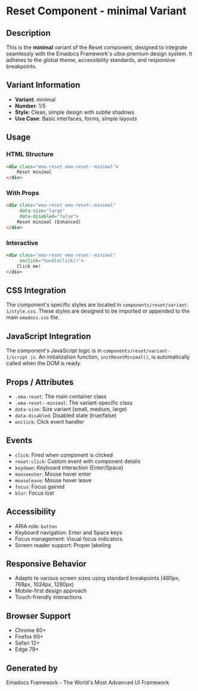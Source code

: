 # Reset Component - minimal Variant

## Description
This is the **minimal** variant of the Reset component, designed to integrate seamlessly with the Emadocs Framework's ultra-premium design system. It adheres to the global theme, accessibility standards, and responsive breakpoints.

## Variant Information
- **Variant**: minimal
- **Number**: 1/5
- **Style**: Clean, simple design with subtle shadows
- **Use Case**: Basic interfaces, forms, simple layouts

## Usage

### HTML Structure
```html
<div class="ema-reset ema-reset--minimal">
    Reset minimal
</div>
```

### With Props
```html
<div class="ema-reset ema-reset--minimal" 
     data-size="large" 
     data-disabled="false">
    Reset minimal (Enhanced)
</div>
```

### Interactive
```html
<div class="ema-reset ema-reset--minimal" 
     onclick="handleClick()">
    Click me!
</div>
```

## CSS Integration
The component's specific styles are located in `components/reset/variant-1/style.css`. These styles are designed to be imported or appended to the main `emadocs.css` file.

## JavaScript Integration
The component's JavaScript logic is in `components/reset/variant-1/script.js`. An initialization function, `initResetMinimal()`, is automatically called when the DOM is ready.

## Props / Attributes
- `.ema-reset`: The main container class
- `.ema-reset--minimal`: The variant-specific class
- `data-size`: Size variant (small, medium, large)
- `data-disabled`: Disabled state (true/false)
- `onclick`: Click event handler

## Events
- `click`: Fired when component is clicked
- `reset:click`: Custom event with component details
- `keydown`: Keyboard interaction (Enter/Space)
- `mouseenter`: Mouse hover enter
- `mouseleave`: Mouse hover leave
- `focus`: Focus gained
- `blur`: Focus lost

## Accessibility
- ARIA role: `button`
- Keyboard navigation: Enter and Space keys
- Focus management: Visual focus indicators
- Screen reader support: Proper labeling

## Responsive Behavior
- Adapts to various screen sizes using standard breakpoints (480px, 768px, 1024px, 1280px)
- Mobile-first design approach
- Touch-friendly interactions

## Browser Support
- Chrome 60+
- Firefox 60+
- Safari 12+
- Edge 79+

## Generated by
Emadocs Framework - The World's Most Advanced UI Framework
